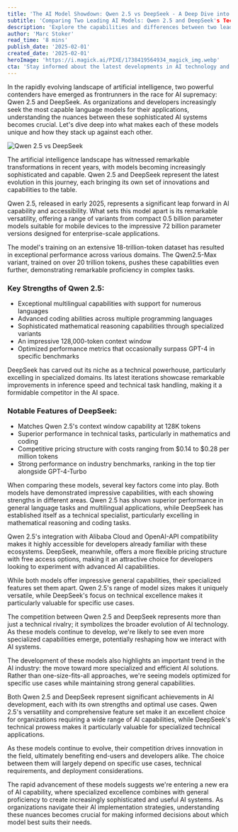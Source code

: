 ```yaml
---
title: 'The AI Model Showdown: Qwen 2.5 vs DeepSeek - A Deep Dive into Next-Generation Language Models'
subtitle: 'Comparing Two Leading AI Models: Qwen 2.5 and DeepSeek's Technical Capabilities'
description: 'Explore the capabilities and differences between two leading AI models - Qwen 2.5 and DeepSeek. This comprehensive comparison examines their strengths, specialized features, and implications for the future of AI technology.'
author: 'Marc Stoker'
read_time: '8 mins'
publish_date: '2025-02-01'
created_date: '2025-02-01'
heroImage: 'https://i.magick.ai/PIXE/1738419564934_magick_img.webp'
cta: 'Stay informed about the latest developments in AI technology and join our growing community of tech enthusiasts! Follow us on LinkedIn at [Magick AI](https://www.linkedin.com/company/magick-ai) for regular updates on AI advancements and expert insights.'
---
```


In the rapidly evolving landscape of artificial intelligence, two powerful contenders have emerged as frontrunners in the race for AI supremacy: Qwen 2.5 and DeepSeek. As organizations and developers increasingly seek the most capable language models for their applications, understanding the nuances between these sophisticated AI systems becomes crucial. Let's dive deep into what makes each of these models unique and how they stack up against each other.

![Qwen 2.5 vs DeepSeek](https://i.magick.ai/PIXE/1738419564938_magick_img.webp)

The artificial intelligence landscape has witnessed remarkable transformations in recent years, with models becoming increasingly sophisticated and capable. Qwen 2.5 and DeepSeek represent the latest evolution in this journey, each bringing its own set of innovations and capabilities to the table.

Qwen 2.5, released in early 2025, represents a significant leap forward in AI capability and accessibility. What sets this model apart is its remarkable versatility, offering a range of variants from compact 0.5 billion parameter models suitable for mobile devices to the impressive 72 billion parameter versions designed for enterprise-scale applications.

The model's training on an extensive 18-trillion-token dataset has resulted in exceptional performance across various domains. The Qwen2.5-Max variant, trained on over 20 trillion tokens, pushes these capabilities even further, demonstrating remarkable proficiency in complex tasks.

### Key Strengths of Qwen 2.5:
- Exceptional multilingual capabilities with support for numerous languages
- Advanced coding abilities across multiple programming languages
- Sophisticated mathematical reasoning capabilities through specialized variants
- An impressive 128,000-token context window
- Optimized performance metrics that occasionally surpass GPT-4 in specific benchmarks

DeepSeek has carved out its niche as a technical powerhouse, particularly excelling in specialized domains. Its latest iterations showcase remarkable improvements in inference speed and technical task handling, making it a formidable competitor in the AI space.

### Notable Features of DeepSeek:
- Matches Qwen 2.5's context window capability at 128K tokens
- Superior performance in technical tasks, particularly in mathematics and coding
- Competitive pricing structure with costs ranging from $0.14 to $0.28 per million tokens
- Strong performance on industry benchmarks, ranking in the top tier alongside GPT-4-Turbo

When comparing these models, several key factors come into play. Both models have demonstrated impressive capabilities, with each showing strengths in different areas. Qwen 2.5 has shown superior performance in general language tasks and multilingual applications, while DeepSeek has established itself as a technical specialist, particularly excelling in mathematical reasoning and coding tasks.

Qwen 2.5's integration with Alibaba Cloud and OpenAI-API compatibility makes it highly accessible for developers already familiar with these ecosystems. DeepSeek, meanwhile, offers a more flexible pricing structure with free access options, making it an attractive choice for developers looking to experiment with advanced AI capabilities.

While both models offer impressive general capabilities, their specialized features set them apart. Qwen 2.5's range of model sizes makes it uniquely versatile, while DeepSeek's focus on technical excellence makes it particularly valuable for specific use cases.

The competition between Qwen 2.5 and DeepSeek represents more than just a technical rivalry; it symbolizes the broader evolution of AI technology. As these models continue to develop, we're likely to see even more specialized capabilities emerge, potentially reshaping how we interact with AI systems.

The development of these models also highlights an important trend in the AI industry: the move toward more specialized and efficient AI solutions. Rather than one-size-fits-all approaches, we're seeing models optimized for specific use cases while maintaining strong general capabilities.

Both Qwen 2.5 and DeepSeek represent significant achievements in AI development, each with its own strengths and optimal use cases. Qwen 2.5's versatility and comprehensive feature set make it an excellent choice for organizations requiring a wide range of AI capabilities, while DeepSeek's technical prowess makes it particularly valuable for specialized technical applications.

As these models continue to evolve, their competition drives innovation in the field, ultimately benefiting end-users and developers alike. The choice between them will largely depend on specific use cases, technical requirements, and deployment considerations.

The rapid advancement of these models suggests we're entering a new era of AI capability, where specialized excellence combines with general proficiency to create increasingly sophisticated and useful AI systems. As organizations navigate their AI implementation strategies, understanding these nuances becomes crucial for making informed decisions about which model best suits their needs.